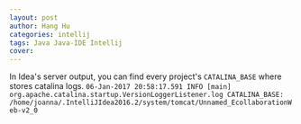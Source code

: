 ```yaml
---
layout: post
author: Hang Hu
categories: intellij
tags: Java Java-IDE Intellij 
cover: 
---
```


In Idea's server output, you can find every project's `CATALINA_BASE` where stores catalina logs.
`
06-Jan-2017 20:58:17.591 INFO [main] org.apache.catalina.startup.VersionLoggerListener.log CATALINA_BASE:         /home/joanna/.IntelliJIdea2016.2/system/tomcat/Unnamed_EcollaborationWeb-v2_0
`
